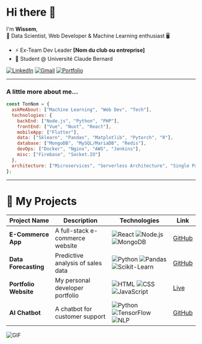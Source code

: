 # Hi there 👋

I'm **Wissem**,  
🚀 Data Scientist, Web Developer & Machine Learning enthusiast 🖥️

- ⚡ Ex-Team Dev Leader **[Nom du club ou entreprise]**
- 📍 Student @ Université Claude Bernard

[![LinkedIn](https://img.shields.io/badge/LinkedIn-blue?style=flat-square&logo=linkedin)](https://www.linkedin.com/in/tonprofil/)
[![Gmail](https://img.shields.io/badge/Gmail-red?style=flat-square&logo=gmail)](wissem.cherbal@gmail.com)
[![Portfolio](https://img.shields.io/badge/Portfolio-%23FFA500?style=flat-square)](wissem-cherbal-portfolio.fr)

---

### A little more about me...  

```js
const TonNom = {
  askMeAbout: ["Machine Learning", "Web Dev", "Tech"],
  technologies: {
    backEnd: ["Node.js", "Python", "PHP"],
    frontEnd: ["Vue", "Nuxt", "React"],
    mobileApp: ["Flutter"],
    data: ["Sklearn", "Pandas", "Matplotlib", "Pytorch", "R"],
    database: ["MongoDB", "MySQL/MariaDB", "Redis"],
    devOps: ["Docker", "Nginx", "AWS", "Jenkins"],
    misc: ["Firebase", "Socket.IO"]
  },
  architecture: ["Microservices", "Serverless Architecture", "Single Page Applications"]
};
```

---

# 🚀 My Projects

| Project Name  | Description | Technologies | Link |
|--------------|------------|-------------|------|
| **E-Commerce App** | A full-stack e-commerce website | ![React](https://img.shields.io/badge/-React-blue) ![Node.js](https://img.shields.io/badge/-Node.js-green) ![MongoDB](https://img.shields.io/badge/-MongoDB-brightgreen) | [GitHub](https://github.com/tonrepo) |
| **Data Forecasting** | Predictive analysis of sales data | ![Python](https://img.shields.io/badge/-Python-yellow) ![Pandas](https://img.shields.io/badge/-Pandas-lightblue) ![Scikit-Learn](https://img.shields.io/badge/-Scikit--learn-orange) | [GitHub](https://github.com/tonrepo) |
| **Portfolio Website** | My personal developer portfolio | ![HTML](https://img.shields.io/badge/-HTML-red) ![CSS](https://img.shields.io/badge/-CSS-blue) ![JavaScript](https://img.shields.io/badge/-JavaScript-yellow) | [Live](https://tonportfolio.com) |
| **AI Chatbot** | A chatbot for customer support | ![Python](https://img.shields.io/badge/-Python-yellow) ![TensorFlow](https://img.shields.io/badge/-TensorFlow-orange) ![NLP](https://img.shields.io/badge/-NLP-purple) | [GitHub](https://github.com/tonrepo) |

![GIF](https://media.giphy.com/media/qgQUggAC3Pfv687qPC/giphy.gif)


